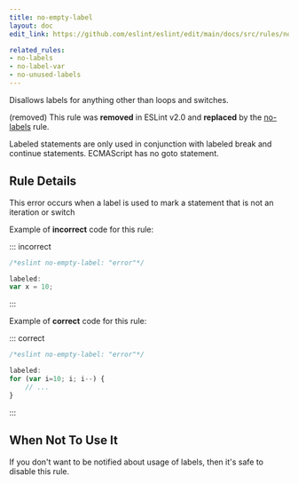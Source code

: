 ```yaml
---
title: no-empty-label
layout: doc
edit_link: https://github.com/eslint/eslint/edit/main/docs/src/rules/no-empty-label.md

related_rules:
- no-labels
- no-label-var
- no-unused-labels
---
```


Disallows labels for anything other than loops and switches.

(removed) This rule was **removed** in ESLint v2.0 and **replaced** by the [no-labels](no-labels) rule.

Labeled statements are only used in conjunction with labeled break and continue statements. ECMAScript has no goto statement.

## Rule Details

This error occurs when a label is used to mark a statement that is not an iteration or switch

Example of **incorrect** code for this rule:

::: incorrect

```js
/*eslint no-empty-label: "error"*/

labeled:
var x = 10;
```

:::

Example of **correct** code for this rule:

::: correct

```js
/*eslint no-empty-label: "error"*/

labeled:
for (var i=10; i; i--) {
    // ...
}
```

:::

## When Not To Use It

If you don't want to be notified about usage of labels, then it's safe to disable this rule.
